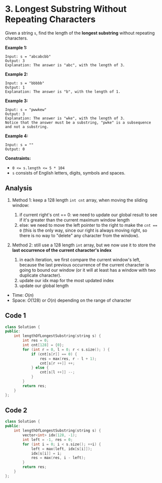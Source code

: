 # 3. Longest Substring Without Repeating Characters

Given a string `s`, find the length of the **longest substring** without repeating characters.

 

**Example 1:**

```
Input: s = "abcabcbb"
Output: 3
Explanation: The answer is "abc", with the length of 3.
```

**Example 2:**

```
Input: s = "bbbbb"
Output: 1
Explanation: The answer is "b", with the length of 1.
```

**Example 3:**

```
Input: s = "pwwkew"
Output: 3
Explanation: The answer is "wke", with the length of 3.
Notice that the answer must be a substring, "pwke" is a subsequence and not a substring.
```

**Example 4:**

```
Input: s = ""
Output: 0
```

 

**Constraints:**

- `0 <= s.length <= 5 * 104`
- `s` consists of English letters, digits, symbols and spaces.

## Analysis

1. Method 1: keep a 128 length `int cnt` array, when moving the sliding window:
   1. if current right's cnt == 0: we need to update our global result to see if it's greater than the current maximum window length
   2. else: we need to move the left pointer to the right to make the `cnt == 0` (this is the only way, since our right is always moving right, so there is no way to "delete" any character from the window).

2. Method 2: still use a 128 length `int` array, but we now use it to store the **last occurrence of the current character's index**
   1. in each iteration, we first compare the current window's left, because the last previous occurrence of the current character is going to bound our window (or it will at least has a window with two duplicate character).
   2.  update our idx map for the most updated index
   3. update our global length

* Time: $O(n)$
* Space: $O(128)$ or $O(n)$ depending on the range of character

## Code 1

```c++
class Solution {
public:
    int lengthOfLongestSubstring(string s) {
        int res = 0;
        int cnt[128] = {0};
        for (int r = 0, l = 0; r < s.size(); ) {
            if (cnt[s[r]] == 0) {
                res = max(res, r - l + 1);
                cnt[s[r ++]] ++;
            } else {
                cnt[s[l ++]] --;
            }
        }
        return res;
    }
};
```

## Code 2

```c++
class Solution {
public:
    int lengthOfLongestSubstring(string s) {
        vector<int> idx(128, -1);
        int left = -1, res = 0;
        for (int i = 0; i < s.size(); ++i) {
            left = max(left, idx[s[i]]);
            idx[s[i]] = i;
            res = max(res, i - left);
        }
        return res;
    }
};
```

